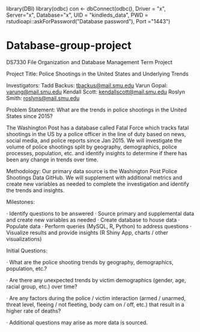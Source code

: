 library(DBI)
library(odbc)
con <- dbConnect(odbc(),
                 Driver = "x",
                 Server="x",
                 Database="x",
                 UID = "kindleds_data",
                 PWD    = rstudioapi::askForPassword("Database password"),
                 Port ="1443")

# Database-group-project

DS7330 File Organization and Database Management Term Project

Project Title: Police Shootings in the United States and Underlying Trends

Investigators:
Tadd Backus: tbackus@mail.smu.edu
Varun Gopal: varung@mail.smu.edu
Kendall Scott: kendallscott@mail.smu.edu
Roslyn Smith: roslyns@mail.smu.edu

Problem Statement: What are the trends in police shootings in the United States since 2015?

The Washington Post has a database called Fatal Force which tracks fatal shootings in the US by a police officer in the line of duty based on news, social media, and police reports since Jan 2015. We will investigate the volume of police shootings split by geography, demographics, police processes, population, etc. and identify insights to determine if there has been any change in trends over time.

Methodology: Our primary data source is the Washington Post Police Shootings Data GitHub. We will supplement with additional metrics and create new variables as needed to complete the investigation and identify the trends and insights.

Milestones:

· Identify questions to be answered
· Source primary and supplemental data and create new variables as needed
· Create database to house data
· Populate data
· Perform queries (MySQL, R, Python) to address questions
· Visualize results and provide insights (R Shiny App, charts / other visualizations)

Initial Questions:

· What are the police shooting trends by geography, demographics, population, etc.?

· Are there any unexpected trends by victim demographics (gender, age, racial group, etc.) over time?

· Are any factors during the police / victim interaction (armed / unarmed, threat level, fleeing / not fleeting, body cam on / off, etc.) that result in a higher rate of deaths?

· Additional questions may arise as more data is sourced.
